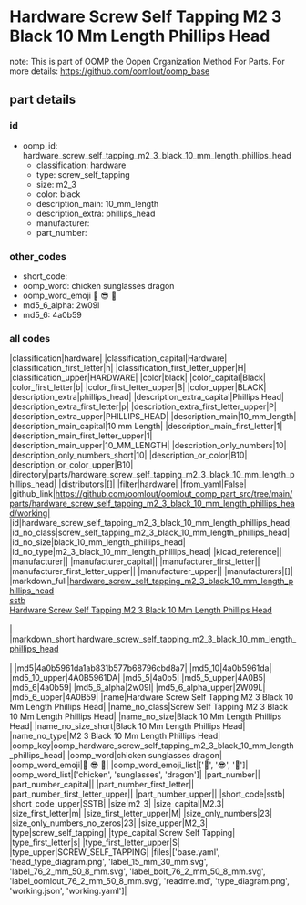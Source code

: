 # Hardware Screw Self Tapping M2 3 Black 10 Mm Length Phillips Head  

note: This is part of OOMP the Oopen Organization Method For Parts. For more details: https://github.com/oomlout/oomp_base

##  part details





### id
* oomp_id: hardware_screw_self_tapping_m2_3_black_10_mm_length_phillips_head
  * classification: hardware
  * type: screw_self_tapping
  * size: m2_3
  * color: black
  * description_main: 10_mm_length
  * description_extra: phillips_head
  * manufacturer: 
  * part_number: 

### other_codes
* short_code: 
* oomp_word: chicken sunglasses dragon
* oomp_word_emoji :chicken: :sunglasses: :dragon:
* md5_6_alpha: 2w09l
* md5_6: 4a0b59

### all codes 
|classification|hardware|
|classification_capital|Hardware|
|classification_first_letter|h|
|classification_first_letter_upper|H|
|classification_upper|HARDWARE|
|color|black|
|color_capital|Black|
|color_first_letter|b|
|color_first_letter_upper|B|
|color_upper|BLACK|
|description_extra|phillips_head|
|description_extra_capital|Phillips Head|
|description_extra_first_letter|p|
|description_extra_first_letter_upper|P|
|description_extra_upper|PHILLIPS_HEAD|
|description_main|10_mm_length|
|description_main_capital|10 mm Length|
|description_main_first_letter|1|
|description_main_first_letter_upper|1|
|description_main_upper|10_MM_LENGTH|
|description_only_numbers|10|
|description_only_numbers_short|10|
|description_or_color|B10|
|description_or_color_upper|B10|
|directory|parts/hardware_screw_self_tapping_m2_3_black_10_mm_length_phillips_head|
|distributors|[]|
|filter|hardware|
|from_yaml|False|
|github_link|https://github.com/oomlout/oomlout_oomp_part_src/tree/main/parts/hardware_screw_self_tapping_m2_3_black_10_mm_length_phillips_head/working|
|id|hardware_screw_self_tapping_m2_3_black_10_mm_length_phillips_head|
|id_no_class|screw_self_tapping_m2_3_black_10_mm_length_phillips_head|
|id_no_size|black_10_mm_length_phillips_head|
|id_no_type|m2_3_black_10_mm_length_phillips_head|
|kicad_reference||
|manufacturer||
|manufacturer_capital||
|manufacturer_first_letter||
|manufacturer_first_letter_upper||
|manufacturer_upper||
|manufacturers|[]|
|markdown_full|[hardware_screw_self_tapping_m2_3_black_10_mm_length_phillips_head](https://github.com/oomlout/oomlout_oomp_part_src/tree/main/parts/hardware_screw_self_tapping_m2_3_black_10_mm_length_phillips_head/working)<br>[sstb](https://github.com/oomlout/oomlout_oomp_part_src/tree/main/parts/hardware_screw_self_tapping_m2_3_black_10_mm_length_phillips_head/working)<br>[Hardware Screw Self Tapping M2 3 Black 10 Mm Length Phillips Head](https://github.com/oomlout/oomlout_oomp_part_src/tree/main/parts/hardware_screw_self_tapping_m2_3_black_10_mm_length_phillips_head/working)<br><br>|
|markdown_short|[hardware_screw_self_tapping_m2_3_black_10_mm_length_phillips_head](https://github.com/oomlout/oomlout_oomp_part_src/tree/main/parts/hardware_screw_self_tapping_m2_3_black_10_mm_length_phillips_head/working)<br><br>|
|md5|4a0b5961da1ab831b577b68796cbd8a7|
|md5_10|4a0b5961da|
|md5_10_upper|4A0B5961DA|
|md5_5|4a0b5|
|md5_5_upper|4A0B5|
|md5_6|4a0b59|
|md5_6_alpha|2w09l|
|md5_6_alpha_upper|2W09L|
|md5_6_upper|4A0B59|
|name|Hardware Screw Self Tapping M2 3 Black 10 Mm Length Phillips Head|
|name_no_class|Screw Self Tapping M2 3 Black 10 Mm Length Phillips Head|
|name_no_size|Black 10 Mm Length Phillips Head|
|name_no_size_short|Black 10 Mm Length Phillips Head|
|name_no_type|M2 3 Black 10 Mm Length Phillips Head|
|oomp_key|oomp_hardware_screw_self_tapping_m2_3_black_10_mm_length_phillips_head|
|oomp_word|chicken sunglasses dragon|
|oomp_word_emoji|:chicken: :sunglasses: :dragon:|
|oomp_word_emoji_list|[':chicken:', ':sunglasses:', ':dragon:']|
|oomp_word_list|['chicken', 'sunglasses', 'dragon']|
|part_number||
|part_number_capital||
|part_number_first_letter||
|part_number_first_letter_upper||
|part_number_upper||
|short_code|sstb|
|short_code_upper|SSTB|
|size|m2_3|
|size_capital|M2.3|
|size_first_letter|m|
|size_first_letter_upper|M|
|size_only_numbers|23|
|size_only_numbers_no_zeros|23|
|size_upper|M2_3|
|type|screw_self_tapping|
|type_capital|Screw Self Tapping|
|type_first_letter|s|
|type_first_letter_upper|S|
|type_upper|SCREW_SELF_TAPPING|
|files|['base.yaml', 'head_type_diagram.png', 'label_15_mm_30_mm.svg', 'label_76_2_mm_50_8_mm.svg', 'label_bolt_76_2_mm_50_8_mm.svg', 'label_oomlout_76_2_mm_50_8_mm.svg', 'readme.md', 'type_diagram.png', 'working.json', 'working.yaml']|

